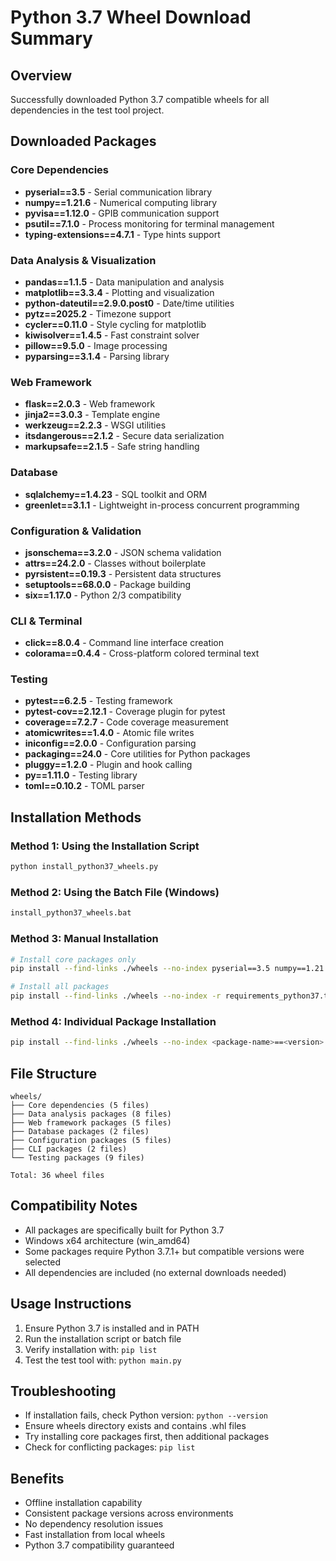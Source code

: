 # Python 3.7 Wheel Download Summary

## Overview
Successfully downloaded Python 3.7 compatible wheels for all dependencies in the test tool project.

## Downloaded Packages

### Core Dependencies
- **pyserial==3.5** - Serial communication library
- **numpy==1.21.6** - Numerical computing library  
- **pyvisa==1.12.0** - GPIB communication support
- **psutil==7.1.0** - Process monitoring for terminal management
- **typing-extensions==4.7.1** - Type hints support

### Data Analysis & Visualization
- **pandas==1.1.5** - Data manipulation and analysis
- **matplotlib==3.3.4** - Plotting and visualization
- **python-dateutil==2.9.0.post0** - Date/time utilities
- **pytz==2025.2** - Timezone support
- **cycler==0.11.0** - Style cycling for matplotlib
- **kiwisolver==1.4.5** - Fast constraint solver
- **pillow==9.5.0** - Image processing
- **pyparsing==3.1.4** - Parsing library

### Web Framework
- **flask==2.0.3** - Web framework
- **jinja2==3.0.3** - Template engine
- **werkzeug==2.2.3** - WSGI utilities
- **itsdangerous==2.1.2** - Secure data serialization
- **markupsafe==2.1.5** - Safe string handling

### Database
- **sqlalchemy==1.4.23** - SQL toolkit and ORM
- **greenlet==3.1.1** - Lightweight in-process concurrent programming

### Configuration & Validation
- **jsonschema==3.2.0** - JSON schema validation
- **attrs==24.2.0** - Classes without boilerplate
- **pyrsistent==0.19.3** - Persistent data structures
- **setuptools==68.0.0** - Package building
- **six==1.17.0** - Python 2/3 compatibility

### CLI & Terminal
- **click==8.0.4** - Command line interface creation
- **colorama==0.4.4** - Cross-platform colored terminal text

### Testing
- **pytest==6.2.5** - Testing framework
- **pytest-cov==2.12.1** - Coverage plugin for pytest
- **coverage==7.2.7** - Code coverage measurement
- **atomicwrites==1.4.0** - Atomic file writes
- **iniconfig==2.0.0** - Configuration parsing
- **packaging==24.0** - Core utilities for Python packages
- **pluggy==1.2.0** - Plugin and hook calling
- **py==1.11.0** - Testing library
- **toml==0.10.2** - TOML parser

## Installation Methods

### Method 1: Using the Installation Script
```bash
python install_python37_wheels.py
```

### Method 2: Using the Batch File (Windows)
```cmd
install_python37_wheels.bat
```

### Method 3: Manual Installation
```bash
# Install core packages only
pip install --find-links ./wheels --no-index pyserial==3.5 numpy==1.21.6 PyVISA==1.12.0 psutil==7.1.0 typing-extensions==4.7.1

# Install all packages
pip install --find-links ./wheels --no-index -r requirements_python37.txt
```

### Method 4: Individual Package Installation
```bash
pip install --find-links ./wheels --no-index <package-name>==<version>
```

## File Structure
```
wheels/
├── Core dependencies (5 files)
├── Data analysis packages (8 files)  
├── Web framework packages (5 files)
├── Database packages (2 files)
├── Configuration packages (5 files)
├── CLI packages (2 files)
└── Testing packages (9 files)

Total: 36 wheel files
```

## Compatibility Notes
- All packages are specifically built for Python 3.7
- Windows x64 architecture (win_amd64)
- Some packages require Python 3.7.1+ but compatible versions were selected
- All dependencies are included (no external downloads needed)

## Usage Instructions
1. Ensure Python 3.7 is installed and in PATH
2. Run the installation script or batch file
3. Verify installation with: `pip list`
4. Test the test tool with: `python main.py`

## Troubleshooting
- If installation fails, check Python version: `python --version`
- Ensure wheels directory exists and contains .whl files
- Try installing core packages first, then additional packages
- Check for conflicting packages: `pip list`

## Benefits
- Offline installation capability
- Consistent package versions across environments
- No dependency resolution issues
- Fast installation from local wheels
- Python 3.7 compatibility guaranteed
